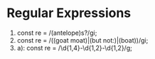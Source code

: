 # Regular Expressions
1. const re = /(antelope)s?/gi;
2. const re = /((goat moat)|(but not:)|(boat))/gi;
3. a): const re = /\d{1,4}-\d{1,2}-\d{1,2}/g;

   